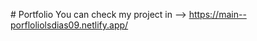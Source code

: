#   P o r t f o l i o 
 
 You can check my project in --> https://main--porfloliolsdias09.netlify.app/

